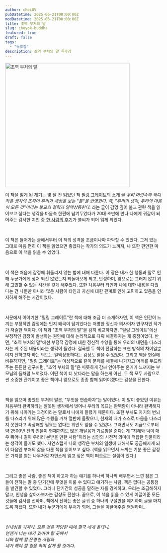 ```yaml
---
author: choiOV
pubDatetime: 2025-06-21T00:00:00Z
modDatetime: 2025-06-21T00:00:00Z
title: 초역 부처의 말
slug: choyok-buddha
featured: true
draft: false
tags:
  - "독후감"
description: 초역 부처의 말 독후감
---
```


<img src="/assets/choyok-buddha-proof.jpeg" alt="초역 부처의 말" width="400" />

<br>

이 책을 읽게 된 계기는 몇 달 전 읽었던 책 <a href="https://search.shopping.naver.com/book/catalog/40502631625?query=%ED%95%84%EB%A7%81%20%EA%B7%B8%EB%A0%88%EC%9D%B4%ED%8A%B8&NaPm=ct%3Dmc5e0gh4%7Cci%3D3952c9c7f8c8f89df4c2d8c84b9c99f0725161f4%7Ctr%3Dboksl%7Csn%3D95694%7Chk%3D553b1398611889780df8e2819edc65c712f29867" target="_blank" rel="noopener noreferrer">필링 그레이트</a>의 소개 글 _우리 머릿속의 작디작은 생각의 조각이 우리가 세상을 보는 "틀"을 반영한다. 즉, "우리의 생각, 우리의 마음이 모든 것"이라는 불교의 철학과 일맥상통한다._ 라는 글이 감명 깊어 불교 관련 책을 읽어보고 싶다는 생각을 마음속 한편에 남겨두었다가 20대 초반에 만나 나에게 귀감이 되어주는 감사한 지인 중 <a href="https://blog.naver.com/kuksy77/223831934370?trackingCode=blog_bloghome_searchlist" target="_blank" rel="noopener noreferrer">한 사람의 후기</a>가 불씨가 되어 읽게 되었다.

<br>

이 책은 들어가는 글에서부터 이 책의 성격을 조금이나마 파악할 수 있었다.
그저 있는 그대로 마음 편히 이 책을 읽었으면 좋겠다는 작가의 의도가 느껴져, 나 또한 편안한 마음으로 이 책을 읽을 수 있었다.

<br>

이 책은 처음에 감정에 휘둘리지 않는 법에 대해 다룬다. 이 장은 내가 한 행동과 말로 인해 누군가에게 상처 되진 않았는지 되돌아보게 되고, 반성하며, 앞으로는 그러지 않기 위해 고민할 수 있는 시간을 갖게 해주었다.
또한 처음부터 타인과 나에 대한 내용을 다뤘다는 건 나뿐만 아니라 많은 사람이 타인과 자신에 대한 관계로 인해
고민하고 있음을 인지하게 해주는 시간이었다.

<br>

서문에서 이야기한 "필링 그레이트"란 책에 대해 조금 더 소개하자면, 이 책은 인간이 느끼는 부정적인 감정에는 인지 왜곡이 담겨있다는 저명한 정신과 의사이자 연구자인 작가가 저술한 책이다.
이 책과 "초역 부처의 말"을 감히 비교하자면, "필링 그레이트"에선 부정적인 감정이 발생하는 원인에 대해 논리적으로 다뤄 해결하자는 게 중점이었다.
반면, "초역 부처의 말"에선 부정적 감정에 대한 정신적 수양을 통해 우리의 내면을 다스리자는 게 주된 내용이라는 생각이 들었다. 결국엔 두 책이 전달하는 표현 방식의 차이일뿐이지 전하고자 하는 의도는 일맥상통하다는 감상도 얻을 수 있었다.
그리고 책을 현실에 비유하자면, "필링 그레이트"는 이성적으로 같이 문제를 해결해 나가자고 어깨를 두드려주는 든든한 친구처럼, "초역 부처의 말"은 따뜻하게 감싸 안아주는 온기가 느껴지는 부모님의 품처럼 느껴졌다.
어떤 책이 더 낫다라는 말을 하는게 아닌, 두 책 모두 사람으로썬 소중한 관계이고 좋은 책이니 앞으로도 종종 함께 읽어야겠다는 감상을 전한다.

<br>

책을 읽으며 좋았던 부처의 말은, "무엇을 연습하자"는 말이었다. 이 말이 좋았던 이유는 처음부터 완벽하려는 잘못된 생각에서 벗어나 우리의 목표는 완벽함이 아니라 완벽해지기 위해 나아가는 과정이라는 말로서 나에게 들렸기 때문이다.
또한 부처도 자기의 번뇌를 다스리기 위해 많은 수행을 거쳐 열반에 올랐으니, 현재의 내가 스스로 마음을 다스리지 못한다고 속상해할 필요는 없다는 위안도 얻을 수 있었다. 그러면서도 지금으로부터 약 2500년 전의 인물이 현재까지도 많은 깨달음과 가르침을 준다는게 "지혜와 덕이 매우 뛰어나 길이 우러러 본받을 만한 사람"이라는 성인의 사전적 의미에 적합한 인물이라는 생각이 들기도 했다. 자연스럽게 나의 생각은 부처의 일생에 대해서도 궁금해지게 되어 다음엔 부처의 삶을 다룬 책을 읽어보고 싶다. (책을 읽으면서 느끼는 기분 좋은 감정은 가지를 뻗는 나무처럼 자연스레 읽고 싶은 책이 떠오르는 설렘이 있다.)

<br>

그리고 좋은 사람, 좋은 책이 하고자 하는 얘기를 하나씩 하나씩 배우면서 느낀 점은 그들이 전하는 말 중
단기간에 무엇을 이룰 수 있다고 얘기하는 사람, 책은 없다는 공통점을 발견할 수 있었다.
그러니 단기간의 성공을 말하는 자를 경계하고, 우리는 조급해하지 말고, 인생을 살아가보자는 감상도 전한다.
끝으로, 이 책을 읽을 수 있게 이끌어준 모든 것들에 감사를 전하며, 책에서 전하는 좋은 글귀 중 하나의 구절만을
얘기하며 글을 마치도록 하겠다.
또한 내가 누군가에게 부처가 되어, 그들을 이끌어주길 염원하며...

<br>

_인내심을 가져라. 모든 것은 적당한 때에 결국 네게 올테니.  
언젠가 너는 네가 있어야 할 곳에서  
너와 함께 할 운명인 사람과  
네가 해야 할 일을 하며 살게 될 것이다._
